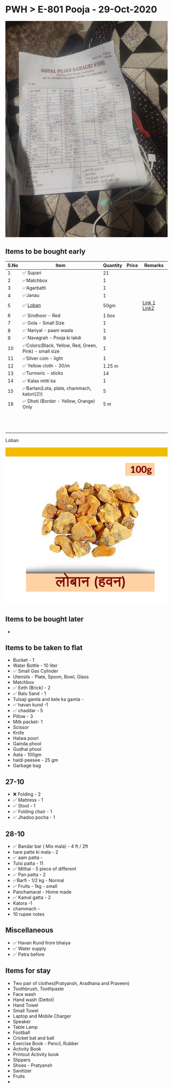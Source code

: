 # PWH > E-801 Pooja - 29-Oct-2020

<img src="assets\pooja-1.png" style="zoom:80%;" />

## Items to be bought early 



| S.No | Item                                                         | Quantity | Price | Remarks                                                      |
| ---- | ------------------------------------------------------------ | -------- | ----- | ------------------------------------------------------------ |
| 1    | :white_check_mark: Supari                                    | 21       |       |                                                              |
| 2    | :white_check_mark:Matchbox                                   | 1        |       |                                                              |
| 3    | :white_check_mark: ​Agarbatti                                 | 1        |       |                                                              |
| 4    | :white_check_mark:Janau                                      | 1        |       |                                                              |
| 5    | :white_check_mark: ​[Loban](https://www.amazon.in/Aapkidukan-Pure-Original-Loban-Sambrani/dp/B07YMZHDB8/ref=asc_df_B07YMZHDB8/?tag=googleshopdes-21&linkCode=df0&hvadid=396987018165&hvpos=&hvnetw=g&hvrand=12326564550528328439&hvpone=&hvptwo=&hvqmt=&hvdev=c&hvdvcmdl=&hvlocint=&hvlocphy=9061994&hvtargid=pla-938023167574&psc=1&ext_vrnc=hi) | 50gm     |       | [Link 1](https://www.vridhistores.com/product/loban-lohban-havan-25g50g100g/3961) [Link2](https://www.amazon.in/Aapkidukan-Pure-Original-Loban-Sambrani/dp/B07YMZHDB8/ref=asc_df_B07YMZHDB8/?tag=googleshopdes-21&linkCode=df0&hvadid=396987018165&hvpos=&hvnetw=g&hvrand=12326564550528328439&hvpone=&hvptwo=&hvqmt=&hvdev=c&hvdvcmdl=&hvlocint=&hvlocphy=9061994&hvtargid=pla-938023167574&psc=1&ext_vrnc=hi) |
| 6    | :white_check_mark: Sindhoor - Red                            | 1 box    |       |                                                              |
| 7    | :white_check_mark: ​Gola - Small Size                         | 1        |       |                                                              |
| 8    | :white_check_mark: ​Nariyal - paani waala                     | 1        |       |                                                              |
| 9    | :white_check_mark: ​Navagrah - Pooja ki lakdi                 | 9        |       |                                                              |
| 10   | :white_check_mark:Colors(Black, Yellow, Red, Green, Pink) - small size | 1        |       |                                                              |
| 11   | :white_check_mark:Silver coin - light                        | 1        |       |                                                              |
| 12   | :white_check_mark: ​Yellow cloth - 30/m                       | 1.25 m   |       |                                                              |
| 13   | :white_check_mark:Turmeric - sticks                          | 14       |       |                                                              |
| 14   | :white_check_mark: ​Kalas mitti ka                            | 1        |       |                                                              |
| 15   | :white_check_mark:Bartan(Lota, plate, chammach, katori(2))   | 5        |       |                                                              |
| 16   | :white_check_mark: ​Dhoti (Border - Yellow, Orange) Only      | 5 m      |       |                                                              |
|      |                                                              |          |       |                                                              |
|      |                                                              |          |       |                                                              |
|      |                                                              |          |       |                                                              |
|      |                                                              |          |       |                                                              |
|      |                                                              |          |       |                                                              |
|      |                                                              |          |       |                                                              |
|      |                                                              |          |       |                                                              |
|      |                                                              |          |       |                                                              |
|      |                                                              |          |       |                                                              |
|      |                                                              |          |       |                                                              |
|      |                                                              |          |       |                                                              |
|      |                                                              |          |       |                                                              |
|      |                                                              |          |       |                                                              |

Loban

<img src="assets\loban.png" alt="Loban" style="zoom:80%;" />

## Items to be bought later

- 

## Items to be taken to flat

- Bucket - 1
- Water Bottle - 10 liter
- :white_check_mark: Small Gas Cylinder
- Utensils - Plate, Spoon, Bowl, Glass
- Matchbox
- :white_check_mark: Eeth (Brick) - 2
- :white_check_mark: ​Balu Sand - 1
- Tulsaji gamla and kele ka gamla - 
- :white_check_mark: havan kund -1
- :white_check_mark: chaddar - 5
- Pillow - 3
- Milk packet- 1 
- Scissor
- Knife
- Halwa poori
- Gainda phool
- Gudhal phool
- Aata - 100gm
- haldi peesee - 25 gm
- Garbage bag

## 27-10

- :x: Folding - 2
- :white_check_mark: Mattress - 1
- :white_check_mark: Stool - 1
-  :white_check_mark: Folding chair - 1
- :white_check_mark: ​Jhadoo pocha - 1

## 28-10

- :white_check_mark: ​Bandar bar ( Mix mala) - 4 ft / 2ft
- hare patte ki mala - 2 
- :white_check_mark: ​aam patta - 
- Tulsi patta - 11
- :white_check_mark: ​Mithai - 5 piece of different
- :white_check_mark: ​Pan patta - 2
- :white_check_mark:Barfi - 1/2 kg - Normal
- :white_check_mark: ​Fruits - 1kg - small
- Panchamarat - Home made
- :white_check_mark: ​Kamal gatta - 2
- Katora -1
- chammach - 
- 10 rupee notes

## Miscellaneous

- :white_check_mark: Havan Kund from bhaiya
- :white_check_mark: ​Water supply
- :white_check_mark: ​Patra before

## Items for stay

- Two pair of clothes(Pratyansh, Aradhana and Praveen)
- Toothbrush, Toothpaste
- Face wash
- Hand wash (Dettol)
- Hand Towel
- Small Towel
- Laptop and Mobile Charger
- Speaker
- Table Lamp
- Football
- Cricket bat and ball
- Exercise Book - Pencil, Rubber
- Activity Book
- Printout Activity book
- Slippers
- Shoes - Pratyansh
- Sanitizer
- Fruits
- 